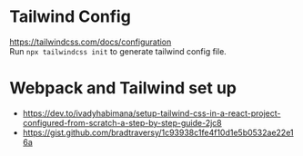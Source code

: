 # Tailwind Config

https://tailwindcss.com/docs/configuration  
Run `npx tailwindcss init` to generate tailwind config file.

# Webpack and Tailwind set up

-   https://dev.to/ivadyhabimana/setup-tailwind-css-in-a-react-project-configured-from-scratch-a-step-by-step-guide-2jc8
-   https://gist.github.com/bradtraversy/1c93938c1fe4f10d1e5b0532ae22e16a
